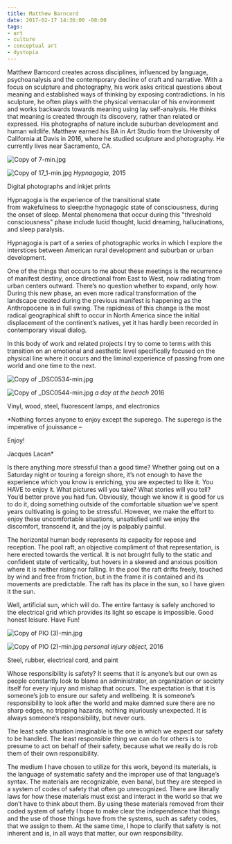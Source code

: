 ```yaml
---
title: Matthew Barncord
date: 2017-02-17 14:36:00 -08:00
tags:
- art
- culture
- conceptual art
- dystopia
---
```


Matthew Barncord creates across disciplines, influenced by language, psychoanalysis and the contemporary decline of craft and narrative. With a focus on sculpture and photography, his work asks critical questions about meaning and established ways of thinking by exposing contradictions. In his sculpture, he often plays with the physical vernacular of his environment and works backwards towards meaning using lay self-analysis. He thinks that meaning is created through its discovery, rather than related or expressed. His photographs of nature include suburban development and human wildlife. Matthew earned his BA in Art Studio from the University of California at Davis in 2016, where he studied sculpture and photography. He currently lives near Sacramento, CA.

![Copy of 7-min.jpg](/uploads/Copy%20of%207-min.JPG)

![Copy of 17_1-min.jpg](/uploads/Copy%20of%2017_1-min.jpg)
*Hypnagogia*, 2015

Digital photographs and inkjet prints

Hypnagogia is the experience of the transitional state from wakefulness to sleep:the hypnagogic state of consciousness, during the onset of sleep. Mental phenomena that occur during this &quot;threshold consciousness&quot; phase include lucid thought, lucid dreaming, hallucinations, and sleep paralysis. 

Hypnagogia is part of a series of photographic works in which I explore the interstices between American rural development and suburban or urban development.

One of the things that occurs to me about these meetings is the recurrence of manifest destiny, once directional from East to West, now radiating from urban centers outward. There’s no question whether to expand, only how. During this new phase, an even more radical transformation of the landscape created during the previous manifest is happening as the Anthropocene is in full swing. The rapidness of this change is the most radical geographical shift to occur in North America since the initial displacement of the continent’s natives, yet it has hardly been recorded in contemporary visual dialog.

In this body of work and related projects I try to come to terms with this transition on an emotional and aesthetic level specifically focused on the physical line where it occurs and the liminal experience of passing from one world and one time to the next.

![Copy of _DSC0534-min.jpg](/uploads/Copy%20of%20_DSC0534-min.jpg)

![Copy of _DSC0544-min.jpg](/uploads/Copy%20of%20_DSC0544-min.jpg)
*a day at the beach* 2016

Vinyl, wood, steel, fluorescent lamps, and electronics

*Nothing forces anyone to enjoy except the superego. The superego is the imperative of jouissance – 

Enjoy!

Jacques Lacan*

Is there anything more stressful than a good time? Whether going out on a Saturday night or touring a foreign shore, it’s not enough to have the experience which you know is enriching, you are expected to like it. You HAVE to enjoy it. What pictures will you take? What stories will you tell? You’d better prove you had fun. Obviously, though we know it is good for us to do it, doing something outside of the comfortable situation we’ve spent years cultivating is going to be stressful. However, we make the effort to enjoy these uncomfortable situations, unsatisfied until we enjoy the discomfort, transcend it, and the joy is palpably painful.

The horizontal human body represents its capacity for repose and reception. The pool raft, an objective compliment of that representation, is here erected towards the vertical. It is not brought fully to the static and confident state of verticality, but hovers in a skewed and anxious position where it is neither rising nor falling. In the pool the raft drifts freely, touched by wind and free from friction, but in the frame it is contained and its movements are predictable. The raft has its place in the sun, so I have given it the sun.

Well, artificial sun, which will do. The entire fantasy is safely anchored to the electrical grid which provides its light so escape is impossible. Good honest leisure. Have Fun!

![Copy of PIO (3)-min.jpg](/uploads/Copy%20of%20PIO%20(3)-min.jpg)

![Copy of PIO (2)-min.jpg](/uploads/Copy%20of%20PIO%20(2)-min.jpg)
*personal injury object,* 2016

Steel, rubber, electrical cord, and paint

Whose responsibility is safety? It seems that it is anyone’s but our own as people constantly look to blame an administrator, an organization or society itself for every injury and mishap that occurs. The expectation is that it is someone’s job to ensure our safety and wellbeing. It is someone’s responsibility to look after the world and make damned sure there are no sharp edges, no tripping hazards, nothing injuriously unexpected. It is always someone’s responsibility, but never ours.

The least safe situation imaginable is the one in which we expect our safety to be handled. The least responsible thing we can do for others is to presume to act on behalf of their safety, because what we really do is rob them of their own responsibility.

The medium I have chosen to utilize for this work, beyond its materials, is the language of systematic safety and the improper use of that language’s syntax. The materials are recognizable, even banal, but they are steeped in a system of codes of safety that often go unrecognized. There are literally laws for how these materials must exist and interact in the world so that we don’t have to think about them. By using these materials removed from their coded system of safety I hope to make clear the independence that things and the use of those things have from the systems, such as safety codes, that we assign to them. At the same time, I hope to clarify that safety is not inherent and is, in all ways that matter, our own responsibility.